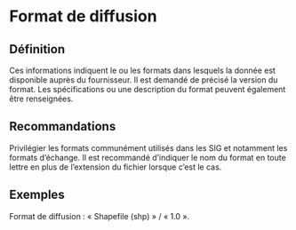 
<!-- Begin @dataDistributionFormats.md -->

# Format de diffusion

## Définition

Ces informations indiquent le ou les formats dans lesquels la donnée est disponible auprès du fournisseur. Il est demandé de précisé la version du format.
Les spécifications ou une description du format peuvent également être renseignées.

## Recommandations

Privilégier les formats communément utilisés dans les SIG et notamment les formats d’échange.
Il est recommandé d’indiquer le nom du format en toute lettre en plus de l’extension du fichier lorsque c’est le cas.

## Exemples

Format de diffusion : « Shapefile (shp) » / « 1.0 ».

<!-- End @dataDistributionFormats.md -->

